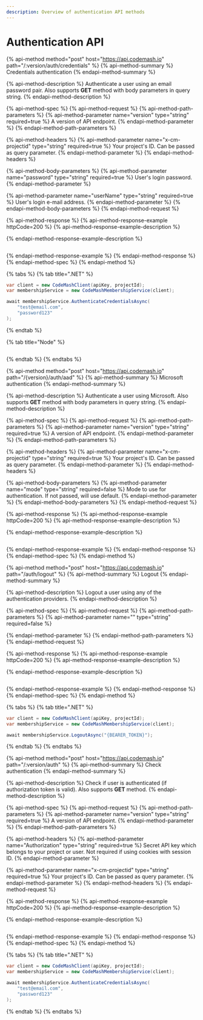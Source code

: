 ```yaml
---
description: Overview of authentication API methods
---
```


# Authentication API

{% api-method method="post" host="https://api.codemash.io" path="/:version/auth/credentials" %}
{% api-method-summary %}
Credentials authentication
{% endapi-method-summary %}

{% api-method-description %}
Authenticate a user using an email password pair. Also supports **GET** method with body parameters in query string.
{% endapi-method-description %}

{% api-method-spec %}
{% api-method-request %}
{% api-method-path-parameters %}
{% api-method-parameter name="version" type="string" required=true %}
A version of API endpoint.
{% endapi-method-parameter %}
{% endapi-method-path-parameters %}

{% api-method-headers %}
{% api-method-parameter name="x-cm-projectid" type="string" required=true %}
Your project's ID. Can be passed as query parameter.
{% endapi-method-parameter %}
{% endapi-method-headers %}

{% api-method-body-parameters %}
{% api-method-parameter name="password" type="string" required=true %}
User's login password.
{% endapi-method-parameter %}

{% api-method-parameter name="userName" type="string" required=true %}
User's login e-mail address.
{% endapi-method-parameter %}
{% endapi-method-body-parameters %}
{% endapi-method-request %}

{% api-method-response %}
{% api-method-response-example httpCode=200 %}
{% api-method-response-example-description %}

{% endapi-method-response-example-description %}

```

```
{% endapi-method-response-example %}
{% endapi-method-response %}
{% endapi-method-spec %}
{% endapi-method %}

{% tabs %}
{% tab title=".NET" %}
```csharp
var client = new CodeMashClient(apiKey, projectId);
var membershipService = new CodeMashMembershipService(client);

await membershipService.AuthenticateCredentialsAsync(
    "test@email.com", 
    "password123"
);
```
{% endtab %}

{% tab title="Node" %}
```csharp

```
{% endtab %}
{% endtabs %}

{% api-method method="post" host="https://api.codemash.io" path="/{version}/auth/aad" %}
{% api-method-summary %}
Microsoft authentication
{% endapi-method-summary %}

{% api-method-description %}
Authenticate a user using Microsoft. Also supports **GET** method with body parameters in query string.
{% endapi-method-description %}

{% api-method-spec %}
{% api-method-request %}
{% api-method-path-parameters %}
{% api-method-parameter name="version" type="string" required=true %}
A version of API endpoint.
{% endapi-method-parameter %}
{% endapi-method-path-parameters %}

{% api-method-headers %}
{% api-method-parameter name="x-cm-projectid" type="string" required=true %}
Your project's ID. Can be passed as query parameter.
{% endapi-method-parameter %}
{% endapi-method-headers %}

{% api-method-body-parameters %}
{% api-method-parameter name="mode" type="string" required=false %}
Mode to use for authentication. If not passed, will use default.
{% endapi-method-parameter %}
{% endapi-method-body-parameters %}
{% endapi-method-request %}

{% api-method-response %}
{% api-method-response-example httpCode=200 %}
{% api-method-response-example-description %}

{% endapi-method-response-example-description %}

```

```
{% endapi-method-response-example %}
{% endapi-method-response %}
{% endapi-method-spec %}
{% endapi-method %}

{% api-method method="post" host="https://api.codemash.io" path="/auth/logout" %}
{% api-method-summary %}
Logout
{% endapi-method-summary %}

{% api-method-description %}
Logout a user using any of the authentication providers.
{% endapi-method-description %}

{% api-method-spec %}
{% api-method-request %}
{% api-method-path-parameters %}
{% api-method-parameter name="" type="string" required=false %}

{% endapi-method-parameter %}
{% endapi-method-path-parameters %}
{% endapi-method-request %}

{% api-method-response %}
{% api-method-response-example httpCode=200 %}
{% api-method-response-example-description %}

{% endapi-method-response-example-description %}

```

```
{% endapi-method-response-example %}
{% endapi-method-response %}
{% endapi-method-spec %}
{% endapi-method %}

{% tabs %}
{% tab title=".NET" %}
```csharp
var client = new CodeMashClient(apiKey, projectId);
var membershipService = new CodeMashMembershipService(client);

await membershipService.LogoutAsync("{BEARER_TOKEN}");
```
{% endtab %}
{% endtabs %}

{% api-method method="post" host="https://api.codemash.io" path="/:version/auth" %}
{% api-method-summary %}
Check authentication
{% endapi-method-summary %}

{% api-method-description %}
Check if user is authenticated \(if authorization token is valid\). Also supports **GET** method.
{% endapi-method-description %}

{% api-method-spec %}
{% api-method-request %}
{% api-method-path-parameters %}
{% api-method-parameter name="version" type="string" required=true %}
A version of API endpoint.
{% endapi-method-parameter %}
{% endapi-method-path-parameters %}

{% api-method-headers %}
{% api-method-parameter name="Authorization" type="string" required=true %}
Secret API key which belongs to your project or user. Not required if using cookies with session ID.
{% endapi-method-parameter %}

{% api-method-parameter name="x-cm-projectid" type="string" required=true %}
Your project's ID. Can be passed as query parameter.
{% endapi-method-parameter %}
{% endapi-method-headers %}
{% endapi-method-request %}

{% api-method-response %}
{% api-method-response-example httpCode=200 %}
{% api-method-response-example-description %}

{% endapi-method-response-example-description %}

```

```
{% endapi-method-response-example %}
{% endapi-method-response %}
{% endapi-method-spec %}
{% endapi-method %}

{% tabs %}
{% tab title=".NET" %}
```csharp
var client = new CodeMashClient(apiKey, projectId);
var membershipService = new CodeMashMembershipService(client);

await membershipService.AuthenticateCredentialsAsync(
    "test@email.com", 
    "password123"
);
```
{% endtab %}
{% endtabs %}

